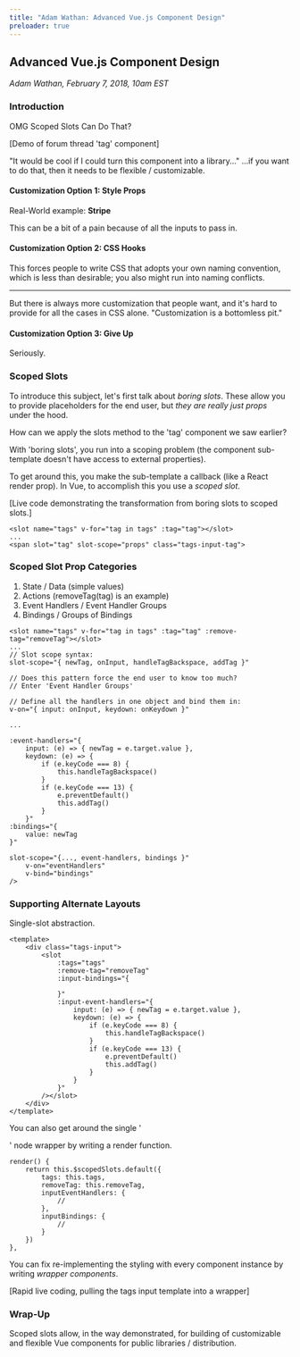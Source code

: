 ```yaml
---
title: "Adam Wathan: Advanced Vue.js Component Design"
preloader: true
---
```


Advanced Vue.js Component Design
--------------------------------

_Adam Wathan, February 7, 2018, 10am EST_

### Introduction

OMG Scoped Slots Can Do That?

[Demo of forum thread 'tag' component]

"It would be cool if I could turn this component into a library..." ...if you
want to do that, then it needs to be flexible / customizable.

#### Customization Option 1: Style Props

Real-World example: **Stripe**

This can be a bit of a pain because of all the inputs to pass in.

#### Customization Option 2: CSS Hooks

This forces people to write CSS that adopts your own naming convention, which
is less than desirable; you also might run into naming conflicts.

- - -

But there is always more customization that people want, and it's hard to
provide for all the cases in CSS alone.  "Customization is a bottomless pit."

#### Customization Option 3: Give Up
 
 Seriously.

### Scoped Slots

To introduce this subject, let's first talk about _boring slots_.  These allow
you to provide placeholders for the end user, but _they are really just props_
under the hood.

How can we apply the slots method to the 'tag' component we saw earlier?

With 'boring slots', you run into a scoping problem (the component sub-template
doesn't have access to external properties).

To get around this, you make the sub-template a callback (like a React render
prop).  In Vue, to accomplish this you use a _scoped slot_.

[Live code demonstrating the transformation from boring slots to scoped slots.]

```
<slot name="tags" v-for="tag in tags" :tag="tag"></slot>
...
<span slot="tag" slot-scope="props" class="tags-input-tag">
```

### Scoped Slot Prop Categories

1. State / Data (simple values)
2. Actions (removeTag(tag) is an example)
3. Event Handlers / Event Handler Groups
4. Bindings / Groups of Bindings

```
<slot name="tags" v-for="tag in tags" :tag="tag" :remove-tag="removeTag"></slot>
...
// Slot scope syntax:
slot-scope="{ newTag, onInput, handleTagBackspace, addTag }"

// Does this pattern force the end user to know too much?
// Enter 'Event Handler Groups'

// Define all the handlers in one object and bind them in:
v-on="{ input: onInput, keydown: onKeydown }"

...

:event-handlers="{
    input: (e) => { newTag = e.target.value },
    keydown: (e) => {
        if (e.keyCode === 8) {
            this.handleTagBackspace()
        }
        if (e.keyCode === 13) {
            e.preventDefault()
            this.addTag()
        }
    }"
:bindings="{
    value: newTag
}"

slot-scope="{..., event-handlers, bindings }"
    v-on="eventHandlers"
    v-bind="bindings"
/>
```

### Supporting Alternate Layouts

Single-slot abstraction.

```
<template>
    <div class="tags-input">
        <slot
            :tags="tags"
            :remove-tag="removeTag"
            :input-bindings="{
                
            }"
            :input-event-handlers="{
                input: (e) => { newTag = e.target.value },
                keydown: (e) => {
                    if (e.keyCode === 8) {
                        this.handleTagBackspace()
                    }
                    if (e.keyCode === 13) {
                        e.preventDefault()
                        this.addTag()
                    }
                }
            }"
        /></slot>
    </div>
</template>
```

You can also get around the single '<div>' node wrapper by writing a render
function.

```
render() {
    return this.$scopedSlots.default({
        tags: this.tags,
        removeTag: this.removeTag,
        inputEventHandlers: {
            //
        },
        inputBindings: {
            //
        }
    })
},
```

You can fix re-implementing the styling with every component instance by writing
_wrapper components_.

[Rapid live coding, pulling the tags input template into a wrapper]

### Wrap-Up

Scoped slots allow, in the way demonstrated, for building of customizable and
flexible Vue components for public libraries / distribution.
